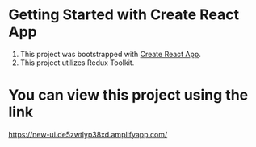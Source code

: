 # Getting Started with Create React App

1. This project was bootstrapped with [Create React App](https://github.com/facebook/create-react-app).
2. This project utilizes Redux Toolkit.


# You can view this project using the link

https://new-ui.de5zwtlyp38xd.amplifyapp.com/
